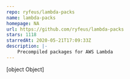 ```yaml
---
repo: ryfeus/lambda-packs
name: lambda-packs
homepage: NA
url: https://github.com/ryfeus/lambda-packs
stars: 1118
starredAt: 2020-05-21T17:09:33Z
description: |-
    Precompiled packages for AWS Lambda
---
```


[object Object]

